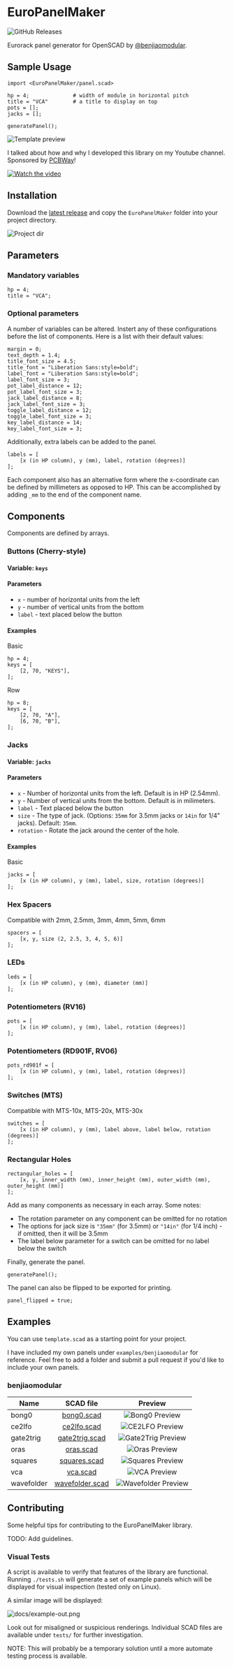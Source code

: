 # EuroPanelMaker

![GitHub Releases](https://img.shields.io/github/release/benjiaomodular/EuroPanelMaker?sort=date)

Eurorack panel generator for OpenSCAD by [@benjiaomodular](https://www.instagram.com/benjiaomodular/).

## Sample Usage 
```
import <EuroPanelMaker/panel.scad>

hp = 4;              # width of module in horizontal pitch
title = "VCA"        # a title to display on top
pots = [];
jacks = [];

generatePanel();
```

![Template preview](preview.png)

I talked about how and why I developed this library on my Youtube channel. Sponsored by [PCBWay](https://pcbway.com)!

[![Watch the video](https://img.youtube.com/vi/8PgxXPMlfh4/0.jpg)](https://youtu.be/8PgxXPMlfh4)

## Installation

Download the [latest release](https://github.com/benjiaomodular/EuroPanelMaker/releases/latest) and copy the `EuroPanelMaker` folder into your project directory.

![Project dir](projectdir.png)

## Parameters

### Mandatory variables

```
hp = 4;
title = "VCA";
```

### Optional parameters
A number of variables can be altered. Instert any of these configurations before the list of components. Here is a list with their default values:

```
margin = 0;
text_depth = 1.4;
title_font_size = 4.5;
title_font = "Liberation Sans:style=bold";
label_font = "Liberation Sans:style=bold";
label_font_size = 3;
pot_label_distance = 12;
pot_label_font_size = 3;
jack_label_distance = 8;
jack_label_font_size = 3;
toggle_label_distance = 12;
toggle_label_font_size = 3;
key_label_distance = 14;
key_label_font_size = 3;
```

Additionally, extra labels can be added to the panel.
```
labels = [
    [x (in HP column), y (mm), label, rotation (degrees)]
];
```

Each component also has an alternative form where the x-coordinate can be defined by millimeters as opposed to HP. This can be accomplished by adding `_mm` to the end of the component name.


## Components

Components are defined by arrays.


### Buttons (Cherry-style)

#### Variable: `keys`

#### Parameters
- `x` - number of horizontal units from the left
- `y` - number of vertical units from the bottom
- `label` - text placed below the button


#### Examples
Basic
```
hp = 4;
keys = [
    [2, 70, "KEYS"],
];
```

Row
```
hp = 8;
keys = [
    [2, 70, "A"],
    [6, 70, "B"],
];
```


### Jacks

#### Variable: `jacks`

#### Parameters
- `x` - Number of horizontal units from the left. Default is in HP (2.54mm).
- `y` - Number of vertical units from the bottom. Default is in milimeters.
- `label` - Text placed below the button
- `size` - The type of jack. (Options: `35mm` for 3.5mm jacks or `14in` for 1/4" jacks). Default: `35mm`.
- `rotation` - Rotate the jack around the center of the hole.


#### Examples
Basic
```
jacks = [
    [x (in HP column), y (mm), label, size, rotation (degrees)]
];

```
### Hex Spacers
Compatible with 2mm, 2.5mm, 3mm, 4mm, 5mm, 6mm

```
spacers = [
    [x, y, size (2, 2.5, 3, 4, 5, 6)]
];
```

### LEDs
```
leds = [
    [x (in HP column), y (mm), diameter (mm)]
];
```

### Potentiometers (RV16)
```
pots = [
    [x (in HP column), y (mm), label, rotation (degrees)]
];
```

### Potentiometers (RD901F, RV06)
```
pots_rd901f = [
    [x (in HP column), y (mm), label, rotation (degrees)]
];
```

### Switches (MTS)
Compatible with MTS-10x, MTS-20x, MTS-30x

```
switches = [
    [x (in HP column), y (mm), label above, label below, rotation (degrees)]
];
```

### Rectangular Holes

```
rectangular_holes = [
    [x, y, inner_width (mm), inner_height (mm), outer_width (mm), outer_height (mm)]
];
```

Add as many components as necessary in each array. Some notes:

- The rotation parameter on any component can be omitted for no rotation
- The options for jack size is `"35mm"` (for 3.5mm) or `"14in"` (for 1/4 inch) - if omitted, then it will be 3.5mm
- The label below parameter for a switch can be omitted for no label below the switch

Finally, generate the panel.
```
generatePanel();
```
The panel can also be flipped to be exported for printing.
```
panel_flipped = true;
```

## Examples
You can use `template.scad` as a starting point for your project.

I have included my own panels under `examples/benjiaomodular` for reference. Feel free to add a folder and submit a pull request if you'd like to include your own panels. 

### benjiaomodular
| Name   |      SCAD file      | Preview |
|----------|:-------------:|:------:|
| bong0 | [bong0.scad](examples/benjiaomodular/bong0.scad) | ![Bong0 Preview](examples/benjiaomodular/bong0.png) |
| ce2lfo | [ce2lfo.scad](examples/benjiaomodular/ce2lfo.scad) | ![CE2LFO Preview](examples/benjiaomodular/ce2lfo.png) |
| gate2trig | [gate2trig.scad](examples/benjiaomodular/gate2trig.scad) | ![Gate2Trig Preview](examples/benjiaomodular/gate2trig.png)|
| oras | [oras.scad](examples/benjiaomodular/oras.scad) | ![Oras Preview](examples/benjiaomodular/oras.png)|
| squares | [squares.scad](examples/benjiaomodular/squares.scad) | ![Squares Preview](examples/benjiaomodular/squares.png)|
| vca | [vca.scad](examples/benjiaomodular/vca.scad) | ![VCA Preview](examples/benjiaomodular/vca.png)|
| wavefolder | [wavefolder.scad](examples/benjiaomodular/wavefolder.scad) | ![Wavefolder Preview](examples/benjiaomodular/wavefolder.png)|

## Contributing

Some helpful tips for contributing to the EuroPanelMaker library. 

TODO: Add guidelines.

### Visual Tests
A script is available to verify that features of the library are functional. Running `./tests.sh` will generate a set of example panels which will be displayed for visual inspection (tested only on Linux).

A similar image will be displayed:

![docs/example-out.png](docs/example-out.png)

Look out for misaligned or suspicious renderings. Individual SCAD files are available under `tests/` for further investigation.

NOTE: This will probably be a temporary solution until a more automate testing process is available.
